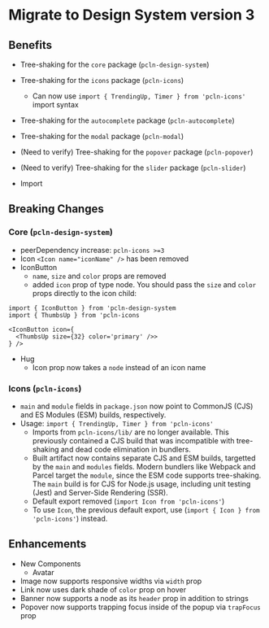 # Migrate to Design System version 3

## Benefits

- Tree-shaking for the `core` package (`pcln-design-system`)
- Tree-shaking for the `icons` package (`pcln-icons`)
  - Can now use `import { TrendingUp, Timer } from 'pcln-icons'` import syntax
- Tree-shaking for the `autocomplete` package (`pcln-autocomplete`)
- Tree-shaking for the `modal` package (`pcln-modal`)
- (Need to verify) Tree-shaking for the `popover` package (`pcln-popover`)
- (Need to verify) Tree-shaking for the `slider` package (`pcln-slider`)

- Import

## Breaking Changes

### Core (`pcln-design-system`)

- peerDependency increase: `pcln-icons >=3`
- Icon `<Icon name="iconName" />` has been removed
- IconButton
  - `name`, `size` and `color` props are removed
  - added `icon` prop of type node. You should pass the `size` and `color` props directly to the icon child:

```
import { IconButton } from 'pcln-design-system
import { ThumbsUp } from 'pcln-icons

<IconButton icon={
  <ThumbsUp size={32} color='primary' />>
} />
```

- Hug
  - Icon prop now takes a `node` instead of an icon name

### Icons (`pcln-icons`)

- `main` and `module` fields in `package.json` now point to CommonJS (CJS) and ES Modules (ESM) builds, respectively.
- Usage: `import { TrendingUp, Timer } from 'pcln-icons'`
  - Imports from `pcln-icons/lib/` are no longer available. This previously contained a CJS build that was incompatible with tree-shaking and dead code elimination in bundlers.
  - Built artifact now contains separate CJS and ESM builds, targetted by the `main` and `modules` fields. Modern bundlers like Webpack and Parcel target the `module`, since the ESM code supports tree-shaking. The `main` build is for CJS for Node.js usage, including unit testing (Jest) and Server-Side Rendering (SSR).
  - Default export removed (`import Icon from 'pcln-icons'`)
  - To use `Icon`, the previous default export, use (`import { Icon } from 'pcln-icons'`) instead.

## Enhancements

- New Components
  - Avatar
- Image now supports responsive widths via `width` prop
- Link now uses dark shade of `color` prop on hover
- Banner now supports a node as its `header` prop in addition to strings
- Popover now supports trapping focus inside of the popup via `trapFocus` prop
